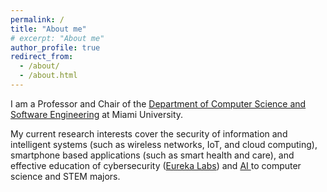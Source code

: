 ```yaml
---
permalink: /
title: "About me"
# excerpt: "About me"
author_profile: true
redirect_from: 
  - /about/
  - /about.html
---
```


I am a Professor and Chair of the <a href="https://miamioh.edu/cec/departments/computer-science-software-engineering/index.html" target="_blank">Department of Computer Science and Software Engineering</a> at Miami University.

My current research interests cover the security of information and intelligent systems (such as wireless networks, IoT, and cloud computing), smartphone based applications (such as smart health and care), and effective education of cybersecurity (<a href="https://eurekalabs.net/" target="_blank">Eureka Labs</a>) and <a href="https://ai.tcu.edu/" target="_blank"> AI </a> to computer science and STEM majors.

